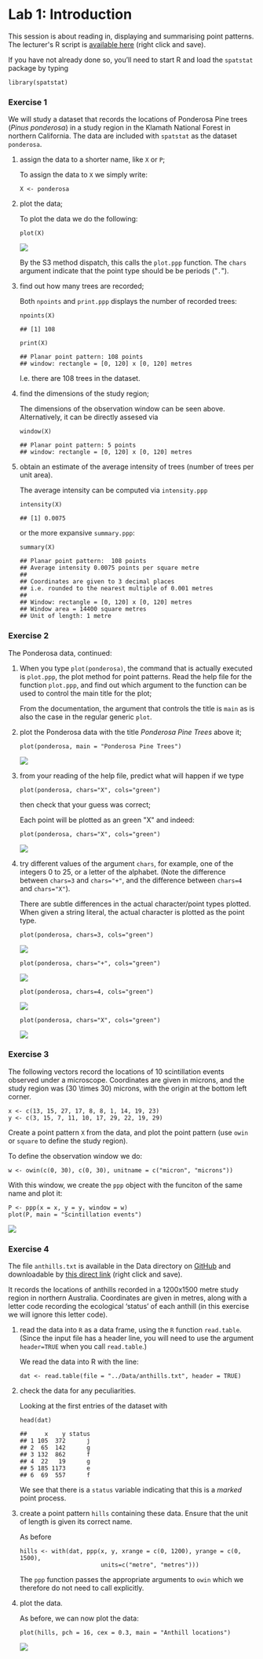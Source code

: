 Lab 1: Introduction
================

This session is about reading in, displaying and summarising point patterns.
The lecturer's R script is [available here](https://raw.githubusercontent.com/spatstat/Melb2018/master/Scripts/script01.R) (right click and save).

If you have not already done so, you’ll need to start R and load the `spatstat` package by typing

``` {.r}
library(spatstat)
```

### Exercise 1

We will study a dataset that records the locations of Ponderosa Pine trees (*Pinus ponderosa*) in a study region in the Klamath National Forest in northern California. The data are included with `spatstat` as the dataset `ponderosa`.

1.  assign the data to a shorter name, like `X` or `P`;

    To assign the data to `X` we simply write:

    ``` {.r}
    X <- ponderosa
    ```

2.  plot the data;

    To plot the data we do the following:

    ``` {.r}
    plot(X)
    ```

    ![](solution01_files/figure-markdown_github/unnamed-chunk-4-1.png)

    By the S3 method dispatch, this calls the `plot.ppp` function. The `chars` argument indicate that the point type should be be periods ("`.`").

3.  find out how many trees are recorded;

    Both `npoints` and `print.ppp` displays the number of recorded trees:

    ``` {.r}
    npoints(X)
    ```

        ## [1] 108

    ``` {.r}
    print(X)
    ```

        ## Planar point pattern: 108 points
        ## window: rectangle = [0, 120] x [0, 120] metres

    I.e. there are 108 trees in the dataset.

4.  find the dimensions of the study region;

    The dimensions of the observation window can be seen above. Alternatively, it can be directly assesed via

    ``` {.r}
    window(X)
    ```

        ## Planar point pattern: 5 points
        ## window: rectangle = [0, 120] x [0, 120] metres

5.  obtain an estimate of the average intensity of trees (number of trees per unit area).

    The average intensity can be computed via `intensity.ppp`

    ``` {.r}
    intensity(X)
    ```

        ## [1] 0.0075

    or the more expansive `summary.ppp`:

    ``` {.r}
    summary(X)
    ```

        ## Planar point pattern:  108 points
        ## Average intensity 0.0075 points per square metre
        ## 
        ## Coordinates are given to 3 decimal places
        ## i.e. rounded to the nearest multiple of 0.001 metres
        ## 
        ## Window: rectangle = [0, 120] x [0, 120] metres
        ## Window area = 14400 square metres
        ## Unit of length: 1 metre

### Exercise 2

The Ponderosa data, continued:

1.  When you type `plot(ponderosa)`, the command that is actually executed is `plot.ppp`, the plot method for point patterns. Read the help file for the function `plot.ppp`, and find out which argument to the function can be used to control the main title for the plot;

    From the documentation, the argument that controls the title is `main` as is also the case in the regular generic `plot`.

2.  plot the Ponderosa data with the title *Ponderosa Pine Trees* above it;

    ``` {.r}
    plot(ponderosa, main = "Ponderosa Pine Trees")
    ```

    ![](solution01_files/figure-markdown_github/unnamed-chunk-9-1.png)

3.  from your reading of the help file, predict what will happen if we type

    ``` {.r}
    plot(ponderosa, chars="X", cols="green")
    ```

    then check that your guess was correct;

    Each point will be plotted as an green "X" and indeed:

    ``` {.r}
    plot(ponderosa, chars="X", cols="green")
    ```

    ![](solution01_files/figure-markdown_github/unnamed-chunk-11-1.png)

4.  try different values of the argument `chars`, for example, one of the integers 0 to 25, or a letter of the alphabet. (Note the difference between `chars=3` and `chars="+"`, and the difference between `chars=4` and `chars="X"`).

    There are subtle differences in the actual character/point types plotted. When given a string literal, the actual character is plotted as the point type.

    ``` {.r}
    plot(ponderosa, chars=3, cols="green")
    ```

    ![](solution01_files/figure-markdown_github/unnamed-chunk-12-1.png)

    ``` {.r}
    plot(ponderosa, chars="+", cols="green")
    ```

    ![](solution01_files/figure-markdown_github/unnamed-chunk-12-2.png)

    ``` {.r}
    plot(ponderosa, chars=4, cols="green")
    ```

    ![](solution01_files/figure-markdown_github/unnamed-chunk-12-3.png)

    ``` {.r}
    plot(ponderosa, chars="X", cols="green")
    ```

    ![](solution01_files/figure-markdown_github/unnamed-chunk-12-4.png)

### Exercise 3

The following vectors record the locations of 10 scintillation events observed under a microscope. Coordinates are given in microns, and the study region was \(30 \times 30\) microns, with the origin at the bottom left corner.

``` {.r}
x <- c(13, 15, 27, 17, 8, 8, 1, 14, 19, 23)
y <- c(3, 15, 7, 11, 10, 17, 29, 22, 19, 29)
```

Create a point pattern `X` from the data, and plot the point pattern (use `owin` or `square` to define the study region).

To define the observation window we do:

``` {.r}
w <- owin(c(0, 30), c(0, 30), unitname = c("micron", "microns"))
```

With this window, we create the `ppp` object with the funciton of the same name and plot it:

``` {.r}
P <- ppp(x = x, y = y, window = w)
plot(P, main = "Scintillation events")
```

![](solution01_files/figure-markdown_github/unnamed-chunk-15-1.png)

### Exercise 4

The file `anthills.txt` is available in the Data directory on [GitHub](https://github.com/spatstat/Melb2018) and downloadable by [this direct link](https://raw.githubusercontent.com/spatstat/Melb2018/master/Data/anthills.txt) (right click and save).

It records the locations of anthills recorded in a 1200x1500 metre study region in northern Australia. Coordinates are given in metres, along with a letter code recording the ecological ‘status’ of each anthill (in this exercise we will ignore this letter code).

1.  read the data into `R` as a data frame, using the `R` function `read.table`. (Since the input file has a header line, you will need to use the argument `header=TRUE` when you call `read.table`.)

    We read the data into R with the line:

    ``` {.r}
    dat <- read.table(file = "../Data/anthills.txt", header = TRUE)
    ```

2.  check the data for any peculiarities.

    Looking at the first entries of the dataset with

    ``` {.r}
    head(dat)
    ```

        ##     x    y status
        ## 1 105  372      j
        ## 2  65  142      g
        ## 3 132  862      f
        ## 4  22   19      g
        ## 5 185 1173      e
        ## 6  69  557      f

    We see that there is a `status` variable indicating that this is a *marked* point process.

3.  create a point pattern `hills` containing these data. Ensure that the unit of length is given its correct name.

    As before

    ``` {.r}
    hills <- with(dat, ppp(x, y, xrange = c(0, 1200), yrange = c(0, 1500), 
                           units=c("metre", "metres")))
    ```

    The `ppp` function passes the appropriate arguments to `owin` which we therefore do not need to call explicitly.

4.  plot the data.

    As before, we can now plot the data:

    ``` {.r}
    plot(hills, pch = 16, cex = 0.3, main = "Anthill locations")
    ```

    ![](solution01_files/figure-markdown_github/unnamed-chunk-19-1.png)
